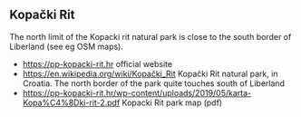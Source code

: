 
Kopački Rit
-----------

The north limit of the Kopacki rit natural park is close to the south border of Liberland (see eg OSM maps).

* https://pp-kopacki-rit.hr official website
* https://en.wikipedia.org/wiki/Kopački_Rit Kopački Rit natural park, in Croatia. The north border of the park quite touches south of Liberland
* https://pp-kopacki-rit.hr/wp-content/uploads/2019/05/karta-Kopa%C4%8Dki-rit-2.pdf Kopacki Rit park map (pdf)

<br>

